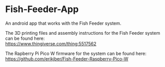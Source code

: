 # Fish-Feeder-App
An android app that works with the Fish Feeder system.

The 3D printing files and assembly instructions for the Fish Feeder system can be found here:  
https://www.thingiverse.com/thing:5517562  

The Rapberry Pi Pico W firmware for the system can be found here:   
https://github.com/erikjber/Fish-Feeder-Raspberry-Pico-W
